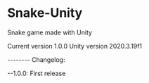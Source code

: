 # Snake-Unity
Snake game made with Unity

Current version 1.0.0
Unity version 2020.3.19f1


-------- Changelog:

--1.0.0:
First release
